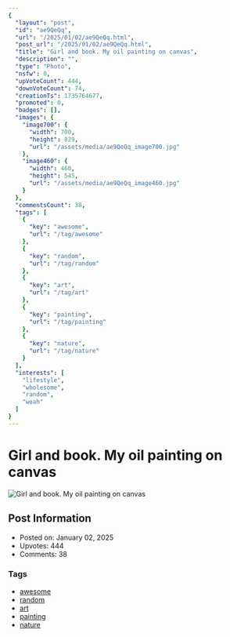 ```yaml
---
{
  "layout": "post",
  "id": "ae9QeQq",
  "url": "/2025/01/02/ae9QeQq.html",
  "post_url": "/2025/01/02/ae9QeQq.html",
  "title": "Girl and book. My oil painting on canvas",
  "description": "",
  "type": "Photo",
  "nsfw": 0,
  "upVoteCount": 444,
  "downVoteCount": 74,
  "creationTs": 1735764677,
  "promoted": 0,
  "badges": [],
  "images": {
    "image700": {
      "width": 700,
      "height": 829,
      "url": "/assets/media/ae9QeQq_image700.jpg"
    },
    "image460": {
      "width": 460,
      "height": 545,
      "url": "/assets/media/ae9QeQq_image460.jpg"
    }
  },
  "commentsCount": 38,
  "tags": [
    {
      "key": "awesome",
      "url": "/tag/awesome"
    },
    {
      "key": "random",
      "url": "/tag/random"
    },
    {
      "key": "art",
      "url": "/tag/art"
    },
    {
      "key": "painting",
      "url": "/tag/painting"
    },
    {
      "key": "nature",
      "url": "/tag/nature"
    }
  ],
  "interests": [
    "lifestyle",
    "wholesome",
    "random",
    "woah"
  ]
}
---
```


# Girl and book. My oil painting on canvas

![Girl and book. My oil painting on canvas](/assets/media/ae9QeQq_image700.jpg)

## Post Information

- Posted on: January 02, 2025
- Upvotes: 444
- Comments: 38

### Tags

- [awesome](/tag/awesome)
- [random](/tag/random)
- [art](/tag/art)
- [painting](/tag/painting)
- [nature](/tag/nature)
